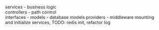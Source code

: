 services - business logic  
controllers - path control  
interfaces - 
models - database models
providers - middleware mounting and initialize services, TODO: redis init, refactor log